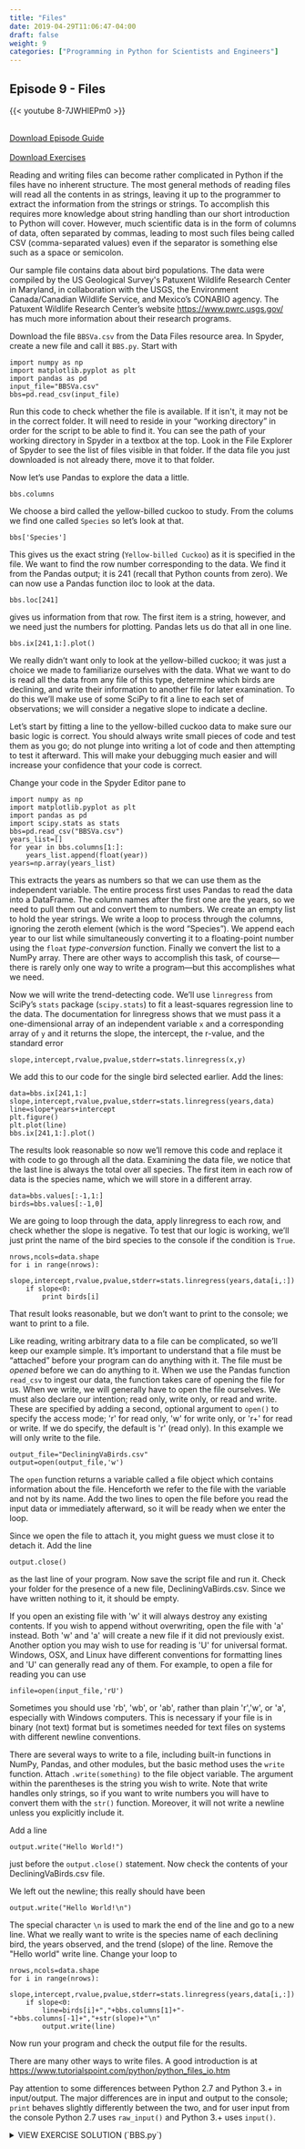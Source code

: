 ```yaml
---
title: "Files"
date: 2019-04-29T11:06:47-04:00
draft: false
weight: 9
categories: ["Programming in Python for Scientists and Engineers"]
---
```


## Episode 9 - Files

{{< youtube 8-7JWHlEPm0 >}}

<br>
<a class="btn btn-success btn-lg" href="/files/Episode-9-Guide.pdf" role="button">Download Episode Guide</a>
<br>
<br>
<a class="btn btn-success btn-lg" href="/files/Episode-9-Exercise.pdf" role="button">Download Exercises</a>

Reading and writing files can become rather complicated in Python if the files have no inherent structure. The most general methods of reading files will read all the contents in as strings, leaving it up to the programmer to extract the information from the strings or strings. To accomplish this requires more knowledge about string handling than our short introduction to Python will cover. However, much scientific data is in the form of columns of data, often separated by commas, leading to most such files being called CSV (comma-separated values) even if the separator is something else such as a space or semicolon.

Our sample file contains data about bird populations. The data were compiled by the US Geological Survey's Patuxent Wildlife Research Center in Maryland, in collaboration with the USGS, the Environment Canada/Canadian Wildlife Service, and Mexico’s CONABIO agency. The Patuxent Wildlife Research Center’s website <https://www.pwrc.usgs.gov/> has much more information about their research programs.

Download the file `BBSVa.csv` from the Data Files resource area. In Spyder, create a new file and call it `BBS.py`. Start with 

```
import numpy as np
import matplotlib.pyplot as plt
import pandas as pd
input_file="BBSVa.csv"
bbs=pd.read_csv(input_file)
```

Run this code to check whether the file is available. If it isn't, it may not be in the correct folder. It will need to reside in your “working directory” in order for the script to be able to find it. You can see the path of your working directory in Spyder in a textbox at the top. Look in the File Explorer of Spyder to see the list of files visible in that folder. If the data file you just downloaded is not already there, move it to that folder.

Now let’s use Pandas to explore the data a little.

```
bbs.columns
```
We choose a bird called the yellow-billed cuckoo to study. From the colums we find one called `Species` so let’s look at that.

```
bbs['Species']
```

This gives us the exact string (`Yellow-billed Cuckoo`) as it is specified in the file. We want to find the row number corresponding to the data. We find it from the Pandas output; it is 241 (recall that Python counts from zero). We can now use a Pandas function iloc to look at the data.

```
bbs.loc[241]
```

gives us information from that row. The first item is a string, however, and we need just the numbers for plotting. Pandas lets us do that all in one line.

```
bbs.ix[241,1:].plot()
```

We really didn’t want only to look at the yellow-billed cuckoo; it was just a choice we made to familiarize ourselves with the data. What we want to do is read all the data from any file of this type, determine which birds are declining, and write their information to another file for later examination. To do this we’ll make use of some SciPy to fit a line to each set of observations; we will consider a negative slope to indicate a decline. 

Let’s start by fitting a line to the yellow-billed cuckoo data to make sure our basic logic is correct. You should always write small pieces of code and test them as you go; do not plunge into writing a lot of code and then attempting to test it afterward. This will make your debugging much easier and will increase your confidence that your code is correct.

Change your code in the Spyder Editor pane to

```
import numpy as np
import matplotlib.pyplot as plt
import pandas as pd
import scipy.stats as stats
bbs=pd.read_csv("BBSVa.csv")
years_list=[]
for year in bbs.columns[1:]:
	years_list.append(float(year))
years=np.array(years_list)
```

This extracts the years as numbers so that we can use them as the independent variable. The entire process first uses Pandas to read the data into a DataFrame. The column names after the first one are the years, so we need to pull them out and convert them to numbers. We create an empty list to hold the year strings. We write a loop to process through the columns, ignoring the zeroth element (which is the word “Species”). We append each year to our list while simultaneously converting it to a floating-point number using the `float` *type-conversion* function. Finally we convert the list to a NumPy array. There are other ways to accomplish this task, of course—there is rarely only one way to write a program—but this accomplishes what we need.

Now we will write the trend-detecting code. We’ll use `linregress` from SciPy’s `stats` package (`scipy.stats`) to fit a least-squares regression line to the data. The documentation for linregress shows that we must pass it a one-dimensional array of an independent variable `x` and a corresponding array of `y` and it returns the slope, the intercept, the r-value, and the standard error

```
slope,intercept,rvalue,pvalue,stderr=stats.linregress(x,y)
```

We add this to our code for the single bird selected earlier. Add the lines:

```
data=bbs.ix[241,1:]
slope,intercept,rvalue,pvalue,stderr=stats.linregress(years,data)
line=slope*years+intercept
plt.figure()
plt.plot(line)
bbs.ix[241,1:].plot()
```

The results look reasonable so now we’ll remove this code and replace it with code to go through all the data. Examining the data file, we notice that the last line is always the total over all species. The first item in each row of data is the species name, which we will store in a different array.

```
data=bbs.values[:-1,1:]
birds=bbs.values[:-1,0]
```

We are going to loop through the data, apply linregress to each row, and check whether the slope is negative. To test that our logic is working, we’ll just print the name of the bird species to the console if the condition is `True`.

```
nrows,ncols=data.shape
for i in range(nrows):
	slope,intercept,rvalue,pvalue,stderr=stats.linregress(years,data[i,:])
 	if slope<0:
 		print birds[i]
```

That result looks reasonable, but we don’t want to print to the console; we want to print to a file.

Like reading, writing arbitrary data to a file can be complicated, so we’ll keep our example simple. It’s important to understand that a file must be “attached” before your program can do anything with it. The file must be *opened* before we can do anything to it. When we use the Pandas function `read_csv` to ingest our data, the function takes care of opening the file for us. When we write, we will generally have to open the file ourselves. We must also declare our intention; read only, write only, or read and write. These are specified by adding a second, optional argument to `open()` to specify the access mode; 'r' for read only, 'w' for write only, or 'r+' for read or write. If we do specify, the default is 'r' (read only). In this example we will only write to the file.

```
output_file="DecliningVaBirds.csv"
output=open(output_file,'w')
```

The `open` function returns a variable called a file object which contains information about the file. Henceforth we refer to the file with the variable and not by its name. Add the two lines to open the file before you read the input data or immediately afterward, so it will be ready when we enter the loop.

Since we open the file to attach it, you might guess we must close it to detach it. Add the line

```
output.close()
```

as the last line of your program. Now save the script file and run it. Check your folder for the presence of a new file, DecliningVaBirds.csv. Since we have written nothing to it, it should be empty. 

If you open an existing file with 'w' it will always destroy any existing contents. If you wish to append without overwriting, open the file with 'a' instead. Both 'w' and 'a' will create a new file if it did not previously exist. Another option you may wish to use for reading is 'U' for universal format. Windows, OSX, and Linux have different conventions for formatting lines and 'U' can generally read any of them. For example, to open a file for reading you can use

```
infile=open(input_file,'rU')
```

Sometimes you should use 'rb', 'wb', or 'ab', rather than plain 'r','w', or 'a', especially with Windows computers. This is necessary if your file is in binary (not text) format but is sometimes needed for text files on systems with different newline conventions.

There are several ways to write to a file, including built-in functions in NumPy, Pandas, and other modules, but the basic method uses the `write` function. Attach `.write(something)` to the file object variable. The argument within the parentheses is the string you wish to write. Note that write handles only strings, so if you want to write numbers you will have to convert them with the `str()` function. Moreover, it will not write a newline unless you explicitly include it.

Add a line

```
output.write("Hello World!")
```

just before the `output.close()` statement. Now check the contents of your DecliningVaBirds.csv file.

We left out the newline; this really should have been

```
output.write("Hello World!\n")
```

The special character `\n` is used to mark the end of the line and go to a new line.
What we really want to write is the species name of each declining bird, the years observed, and the trend (slope) of the line. Remove the "Hello world" write line. Change your loop to

```
nrows,ncols=data.shape
for i in range(nrows):
	slope,intercept,rvalue,pvalue,stderr=stats.linregress(years,data[i,:])
 	if slope<0:
 		line=birds[i]+","+bbs.columns[1]+"-"+bbs.columns[-1]+","+str(slope)+"\n"
		output.write(line)
```
Now run your program and check the output file for the results.

There are many other ways to write files. A good introduction is at 
<https://www.tutorialspoint.com/python/python_files_io.htm>

Pay attention to some differences between Python 2.7 and Python 3.+ in input/output. The major differences are in input and output to the console; `print` behaves slightly differently between the two, and for user input from the console Python 2.7 uses `raw_input()` and Python 3.+ uses `input()`.

<details>
<summary>VIEW EXERCISE SOLUTION (`BBS.py`)</summary>
```
# -*- coding: utf-8 -*-
"""
This program searches Breeding Birds Survey data for declining birds.

Author:  A. Programmer

"""

import numpy as np
import matplotlib.pyplot as plt
import pandas as pd
import scipy.stats as stats

input_file="BBSCo.csv"

output_file="DecliningCoBirds.csv"
output=open(output_file,'w')

bbs=pd.read_csv(input_file)

years_list=[]
for year in bbs.columns[1:]:
    years_list.append(float(year))
    
years=np.array(years_list)

birds=bbs.values[:-1,0]
data=bbs.values[:-1,1:]

nrows,ncols=data.shape

for i in range(nrows):
    slope,intercept,rvalue,pvalue,stderr=stats.linregress(years,data[i,:])
    if slope<0:
        line=birds[i]+","+bbs.columns[1]+"-"+bbs.columns[-1]+","+str(slope)+"\n"
        output.write(line)
        
output.close()
```
</details>

<details>
<summary>VIEW EXERCISE SOLUTION (`BBS2.py`)</summary>
```
# -*- coding: utf-8 -*-
"""
Writing a header for the output file.

Author: A. Programmer

"""

import numpy as np
import matplotlib.pyplot as plt
import pandas as pd
import scipy.stats as stats

input_file="BBSCo.csv"

output_file="DecliningCoBirds.csv"
output=open(output_file,'w')

bbs=pd.read_csv(input_file)

years_list=[]
for year in bbs.columns[1:]:
    years_list.append(float(year))
    
years=np.array(years_list)

birds=bbs.values[:-1,0]
data=bbs.values[:-1,1:]

nrows,ncols=data.shape

output.write("Species,Year Interval,Trend\n")
for i in range(nrows):
    slope,intercept,rvalue,pvalue,stderr=stats.linregress(years,data[i,:])
    if slope<0:
        line=birds[i]+","+bbs.columns[1]+"-"+bbs.columns[-1]+","+str(slope)+"\n"
        output.write(line)
        
output.close()
```
</details>

<details>
<summary>VIEW EXERCISE SOLUTION (`BBS3.py`)</summary>
```
# -*- coding: utf-8 -*-
"""
Finding and writing birds increasing over the observation interval.

Author:  A. Programmer

"""

import numpy as np
import matplotlib.pyplot as plt
import pandas as pd
import scipy.stats as stats

#input_file="BBSVa.csv"
input_file="BBSCo.csv"

#output_file="IncreasingVaBirds.csv"
output_file="IncreasingCoBirds.csv"
output=open(output_file,'w')

bbs=pd.read_csv(input_file)

years_list=[]
for year in bbs.columns[1:]:
    years_list.append(float(year))
    
years=np.array(years_list)

birds=bbs.values[:-1,0]
data=bbs.values[:-1,1:]

nrows,ncols=data.shape

output.write("Species,Year Interval,Trend\n")
for i in range(nrows):
    slope,intercept,rvalue,pvalue,stderr=stats.linregress(years,data[i,:])
    if slope>0:
        line=birds[i]+","+bbs.columns[1]+"-"+bbs.columns[-1]+","+str(slope)+"\n"
        output.write(line)
        
output.close()

```
</details>



<details>
<summary>VIEW EXERCISE SOLUTION (`BBS4.py`)</summary>
```
# -*- coding: utf-8 -*-
"""
This program searches Breeding Birds Survey data for declining birds.

Author:  A. Programmer

"""

import numpy as np
import matplotlib.pyplot as plt
import pandas as pd
import scipy.stats as stats

input_file="BBSCo.csv"

output_file="DecliningCoBirds.csv"
output=open(output_file,'w')

bbs=pd.read_csv(input_file)

years_list=[]
for year in bbs.columns[1:]:
    years_list.append(float(year))
    
years=np.array(years_list)

birds=bbs.values[:-1,0]
data=bbs.values[:-1,1:]

nrows,ncols=data.shape

for i in range(nrows):
    slope,intercept,rvalue,pvalue,stderr=stats.linregress(years,data[i,:])
    if slope<0:
        line=birds[i]+","+bbs.columns[1]+"-"+bbs.columns[-1]+","+str(slope)+"\n"
        output.write(line)
        
output.close()
```
</details>